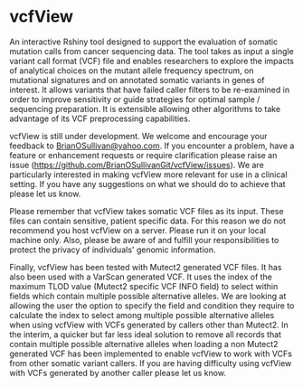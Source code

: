 # vcfView
An interactive Rshiny tool designed to support the evaluation of somatic mutation calls from cancer sequencing data. The tool takes as input a single variant call format (VCF) file and enables  researchers to explore the impacts of analytical choices on the mutant allele frequency spectrum, on mutational signatures and on annotated somatic variants in genes of interest. It allows variants that have failed caller filters to be re-examined in order to improve sensitivity or guide strategies for optimal sample / sequencing preparation. It is extensible allowing other algorithms to take advantage of its VCF preprocessing capabilities.

vcfView is still under development. We welcome and encourage your feedback to BrianOSullivan@yahoo.com. If you encounter a problem, have a feature or enhancement requests or require clarification please raise an issue (https://github.com/BrianOSullivanGit/vcfView/issues). We are particularly interested in making vcfView more relevant for use in a clinical setting. If you have any suggestions on what we should do to achieve that please let us know.

Please remember that vcfView takes somatic VCF files as its input. These files can contain sensitive, patient specific data. For this reason we do not recommend you host vcfView on a server. Please run it on your local machine only. Also, please be aware of and fulfill your responsibilities to protect the privacy of individuals' genomic information.

Finally, vcfView has been tested with Mutect2 generated VCF files. It has also been used with a VarScan generated VCF. It uses the index of the maximum TLOD value (Mutect2 specific VCF INFO field) to select within fields which contain multiple possible alternative alleles. We are looking at allowing the user the option to specify the field and condition they require to calculate the index to select among multiple possible alternative alleles when using vcfView with VCFs generated by callers other than Mutect2. In the interim, a quicker but far less ideal solution to remove all records that contain multiple possible alternative alleles when loading a non Mutect2 generated VCF has been implemented to enable vcfView to work with VCFs from other somatic variant callers. If you are having difficulty using vcfView with VCFs generated by another caller please let us know.

